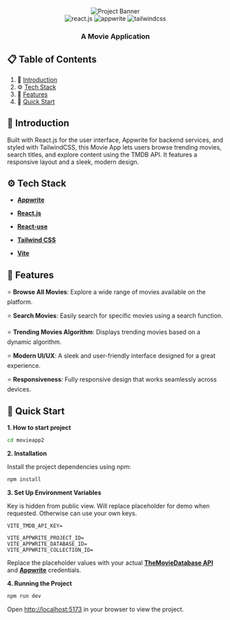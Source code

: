 <div align="center">
  <br />
    <a>
      <img src="/public/readme/hero.png" alt="Project Banner">
    </a>
  <br />
  
  <div>
    <img src="https://img.shields.io/badge/-React_JS-black?style=for-the-badge&logoColor=white&logo=react&color=61DAFB" alt="react.js" />
    <img src="https://img.shields.io/badge/-Appwrite-black?style=for-the-badge&logoColor=white&logo=appwrite&color=FD366E" alt="appwrite" />
    <img src="https://img.shields.io/badge/-Tailwind_CSS-black?style=for-the-badge&logoColor=white&logo=tailwindcss&color=06B6D4" alt="tailwindcss" />
  </div>

  <h3 align="center">A Movie Application</h3>

</div>

## 📋 <a name="table">Table of Contents</a>

1. 🤖 [Introduction](#introduction)
2. ⚙️ [Tech Stack](#tech-stack)
3. 🔋 [Features](#features)
4. 🤸 [Quick Start](#quick-start)

## <a name="introduction">🤖 Introduction</a>

Built with React.js for the user interface, Appwrite for backend services, and styled with TailwindCSS, this Movie App lets users browse trending movies, search titles, and explore content using the TMDB API. It features a responsive layout and a sleek, modern design.


## <a name="tech-stack">⚙️ Tech Stack</a>

- **[Appwrite](https://appwrite.io/)** 

- **[React.js](https://react.dev/reference/react)** 

- **[React-use](https://github.com/streamich/react-use)** 

- **[Tailwind CSS](https://tailwindcss.com/)** 

- **[Vite](https://vite.dev/)**


## <a name="features">🔋 Features</a>

⭐️ **Browse All Movies**: Explore a wide range of movies available on the platform.

⭐️ **Search Movies**: Easily search for specific movies using a search function.

⭐️ **Trending Movies Algorithm**: Displays trending movies based on a dynamic algorithm.

⭐️ **Modern UI/UX**: A sleek and user-friendly interface designed for a great experience.

⭐️ **Responsiveness**: Fully responsive design that works seamlessly across devices.


## <a name="quick-start">🤸 Quick Start</a>

**1. How to start project**
```bash
cd movieapp2
```


**2. Installation**

Install the project dependencies using npm:

```bash
npm install
```

**3. Set Up Environment Variables**

Key is hidden from public view. Will replace placeholder for demo when requested. Otherwise can use your own keys.

```env
VITE_TMDB_API_KEY=

VITE_APPWRITE_PROJECT_ID=
VITE_APPWRITE_DATABASE_ID=
VITE_APPWRITE_COLLECTION_ID=
```

Replace the placeholder values with your actual **[TheMovieDatabase API](https://developer.themoviedb.org/reference/intro/getting-started)** and **[Appwrite](https://apwr.dev/JSM050)** credentials.

**4. Running the Project**

```bash
npm run dev
```

Open [http://localhost:5173](http://localhost:5173) in your browser to view the project.

